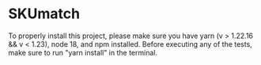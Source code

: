 # SKUmatch

To properly install this project, please make sure you have yarn (v > 1.22.16 && v < 1.23), node 18, and npm installed.
Before executing any of the tests, make sure to run "yarn install" in the terminal.